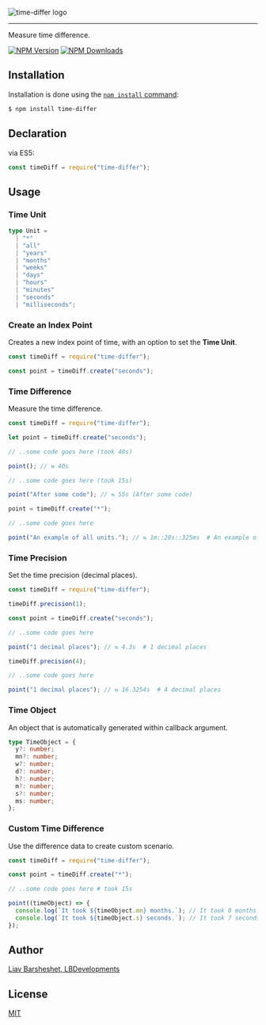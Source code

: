 ![time-differ logo](https://lh3.googleusercontent.com/TJE-ozoA8iHnXvddhB8W1qN5vZGiYnRd43CoD3l2GuSfRS0AjtkGuPgiVuLwuYsYDgJMsbRMJ7lwYpIjAlnZVFiPfrdKMTeVLX5394WuvWsW9BmNZEExFdwSimaiACQMqdVfulcavg=w466-h142)

---

Measure time difference.

[![NPM Version][npm-image]][npm-url]
[![NPM Downloads][downloads-image]][downloads-url]

## Installation

Installation is done using the
[`npm install` command](https://docs.npmjs.com/getting-started/installing-npm-packages-locally):

```bash
$ npm install time-differ
```

## Declaration

via ES5:

```js
const timeDiff = require("time-differ");
```

## Usage

### Time Unit

```ts
type Unit =
  | "*"
  | "all"
  | "years"
  | "months"
  | "weeks"
  | "days"
  | "hours"
  | "minutes"
  | "seconds"
  | "milliseconds";
```

### Create an Index Point

Creates a new index point of time, with an option to set the **Time Unit**.

```js
const timeDiff = require("time-differ");

const point = timeDiff.create("seconds");
```

### Time Difference

Measure the time difference.

```js
const timeDiff = require("time-differ");

let point = timeDiff.create("seconds");

// ..some code goes here (took 40s)

point(); // ⇆ 40s

// ..some code goes here (took 15s)

point("After some code"); // ⇆ 55s (After some code)

point = timeDiff.create("*");

// ..some code goes here

point("An example of all units."); // ⇆ 1m::20s::325ms  # An example of all units.
```

### Time Precision

Set the time precision (decimal places).

```js
const timeDiff = require("time-differ");

timeDiff.precision(1);

const point = timeDiff.create("seconds");

// ..some code goes here

point("1 decimal places"); // ⇆ 4.3s  # 1 decimal places

timeDiff.precision(4);

// ..some code goes here

point("1 decimal places"); // ⇆ 16.3254s  # 4 decimal places
```

### Time Object

An object that is automatically generated within callback argument.

```ts
type TimeObject = {
  y?: number;
  mn?: number;
  w?: number;
  d?: number;
  h?: number;
  m?: number;
  s?: number;
  ms: number;
};
```

### Custom Time Difference

Use the difference data to create custom scenario.

```js
const timeDiff = require("time-differ");

const point = timeDiff.create("*");

// ..some code goes here # took 15s

point((timeObject) => {
  console.log(`It took ${timeObject.mn} months.`); // It took 0 months.
  console.log(`It took ${timeObject.s} seconds.`); // It took 7 seconds.
});
```

## Author

[Liav Barsheshet, LBDevelopments](https://github.com/liavbarsheshet)

## License

[MIT](LICENSE)

[npm-image]: https://img.shields.io/npm/v/time-differ.svg
[npm-url]: https://www.npmjs.com/package/time-differ
[downloads-image]: https://img.shields.io/npm/dm/time-differ.svg
[downloads-url]: https://npmcharts.com/compare/time-differ?minimal=true
